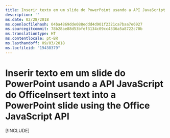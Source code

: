 ```yaml
---
title: Inserir texto em um slide do PowerPoint usando a API JavaScript do Office
description: ''
ms.date: 02/28/2018
ms.openlocfilehash: 04ba4869dde088eddd4d901f2321ca7baa7e6927
ms.sourcegitcommit: 78b28ae88d53bfef3134c09cc4336a5a8722c70b
ms.translationtype: HT
ms.contentlocale: pt-BR
ms.lasthandoff: 09/03/2018
ms.locfileid: "19438379"
---
```

# <a name="insert-text-into-a-powerpoint-slide-using-the-office-javascript-api"></a><span data-ttu-id="66516-102">Inserir texto em um slide do PowerPoint usando a API JavaScript do Office</span><span class="sxs-lookup"><span data-stu-id="66516-102">Insert text into a PowerPoint slide using the Office JavaScript API</span></span>

[!INCLUDE[](../includes/powerpoint-tutorial-insert-text.md)]